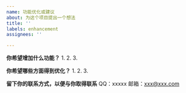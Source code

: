 ```yaml
---
name: 功能优化或建议
about: 为这个项目提出一个想法
title: ''
labels: enhancement
assignees: ''

---
```


**你希望增加什么功能？**
1.
2.
3.

**你希望哪些方面得到优化？**
1.
2.
3.

**留下你的联系方式，以便与你取得联系**
QQ：xxxxx
邮箱：xxx@xxx.com
